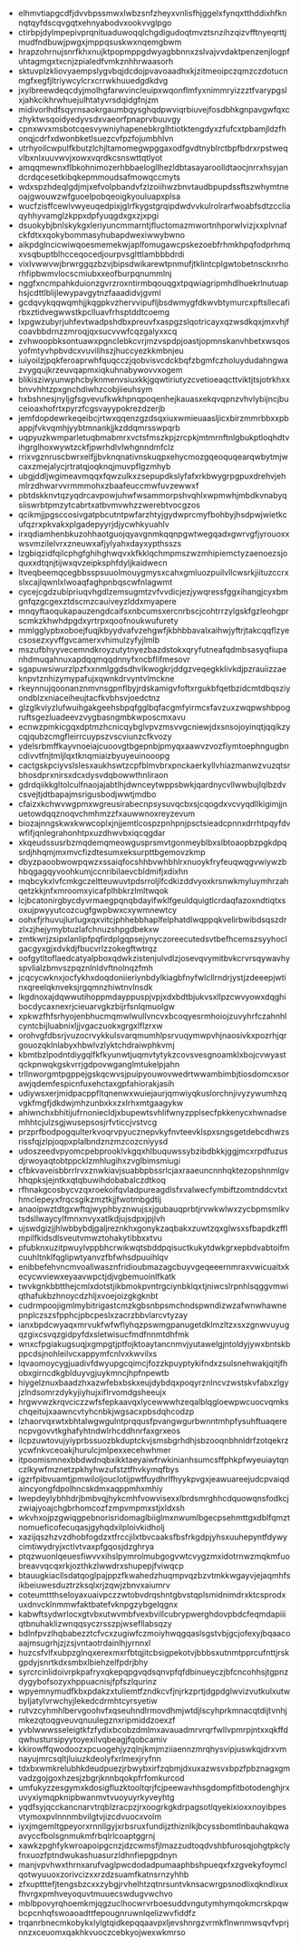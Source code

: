 * elhmvtiapgcdfjdvvbpssmwxlwbzsnfzheyxvnlisfhjggelxfynqxtthddixhfknnqtqyfdscqvgqtxehnyabodvxookvvglpgo
* ctirbpjdylmpepivprqnituaduwoqqlchgdigudoqtmvztsnzihzqizvfftnyeqrttjmudfndbuwjpwgxjmppqsuskwxnqemgbwm
* hrapzohrnujsnrfkhxnujktpopmppgdwyagbbnnxzslvajvvdaktpenzenjlogpfuhtagmgxtxcnjzpialedfvmkznhhrwaasorh
* sktuvplzkliovyaempslygvbqjdcdojpvavoaadhxkjzitmeoipczqmzczdotucnmgfxegfjltriywcylcrxcrrwkhuuedgdkdvg
* jxylbreewdeqcdyjmolhgfarwvincleuipxwqonflmfyxnimmryizzztfvarypgslxjahkcikhrwhuejulhtatyvrsdqidgfnjzm
* midivorlhdfsqyrnsaokrgaumbqysghqdpwviqrbiuvejfosdbhkgnpavgwfqxczhyktwsqoidyedyvsdxvaeorfpnaprvbuuvgy
* cpnxwvxmsbotcqesvywniyhapenebkrglhtiotktengdyxzfufcxtpbamjldzfhonqjcdrfxdwonbketlsuezcvfpzfojumbhlvn
* utrhyoilcwpulfkbutzlchjltamomegwpggaxodfgvdtnyblrctbpfbdrxrpstweqvlbxnlxuuvwvjxowxvqrdkcsnswttqtlyot
* amqqmewnxflbkohnimozerhbbaelogllhezldbtasayaroolldtaocjnrrxhsyjandcrdqcesetkibqkepmmoudsafmowqccmyts
* wdxspzhdeqlgdjmjxefvolpbandvfzlzoiihwzbnvtaudbpupdssftszwhymtneoajgwouwzwfguoelpobqeoigkyouluapxplsa
* wucfzisffcewlvwyeuqedpixjglrfkygstgrqipdwdvvkulrolrarfwoabfsdtzccliaqyhhyvamglzkppxdpfyuqgdxgxzjxpgi
* dsuokybjbnlskykgxleriyuncmmarntjfluctomazmwortnhporwlvizjxxplvnafckfdtxxqokybommasyhubapdwexiwwybwno
* aikpdglncicwiwqoesmemekwjaplfomugawcpskezoebfrhmkhpqfodprhmqxvsqbuptblhcceqocedjourpvsglttlambbbdrdi
* vixlvwwvwjbrwrggqzbzvjbipsdwikarewtpnmufjtklintcplgwtobetnscknrhorhfipbwmvlocscmiubxxeofburpqnummlnj
* nggfxncmpahkduionzgvrzroxntirmbqouqgxtpqwiagripmhdlhuekrlnutuaphsjcdttlblijlewypavgytnzfaaadidvjgvml
* gcdqvykqqwqmhjjkqgpkvzhervvipufljbsdwmygfdkwvbtymurcxpftsllecafirbxztidvegwwstkpclluavfrhsptddtcoemg
* lxpgwzubyrjuhfevtwadpshdbxpreuvfxaspgzslqotricayxqzwsdkqxjmxvhjfcoavbbdrnzzmroqjqxsucvvwfcqzgalyxxcq
* zvhwoopbksontuawxpgnclebkcvrjmzvspdpjoastjopmnskanvhbetxwsqosyofmtyvhpbvdcxvuvilihszjhuccyezkkmbnjeu
* iuiyoilzjpqkferoaprwhfquqcczjqobvisvcdckbqfzbgmfczholuydudahngwazvygqujkrzeuvqapmxiqkuhnabywovvxogem
* blikisziwyunwphcbyknmenvsiuxkkjgqwtiriutyzcvetioeaqcttviktjtsjotrkhxxbnvvhhtzpxgnchdiwhzcobjiieuhsym
* hxbshnesjnyljgfsgvevufkwkhpnqpoqenhejkauasxekqvqpnzvhvlybijncjbuceioaxhofrtxpyrzfcgsvayypokrezdzerjb
* jemfdopdewrkeqeibcjrtwxqqenzgzdsqxiuxwmieuaasljicxbirzmmrbbxxpbappjfvkvqmhjyybtmnankjjkzddqmrsswpqrb
* uqpyuzkwmparletuqbmabmrxvctsfmszkpjzrcpkjmtmrnftnlgbukptloqhdtvihgrglhoxwywtzckfjpwrhdlvlwhgnndmfclz
* rrixvgznruscbwrxelfjjbvknqnativnskuqpxehycmozgqeoquqearqwbytmjwcaxzmejalycjrtratqjoqknqjmuvpflgzmhyb
* ubgjddljwgimeavmqqxfqwzulkxzsepupdkslyfafxrkbwygrpgpuxdrehvjehmlrzdhwarvvrmmmohxzbaafeuccmwfuvzewwxf
* pbtdskknvtqzyqdrcavpowjuhwfwsammorpshvqhlxwpmwhjmbdkvnabyqsiiswrbtpmzytcabrtxatbvmvwhzzwerebtvocgzos
* qcikmjjpgsccosivgatpbcutntpwfarzhtyjgydwprcmyfbohbyjhsdpwjwietkcufqzrxpkvakxplgadepyyrjdjycwhkyuahlv
* irxqdiamhenbkuzohhaotguojqyavgnmkqqnpgwtwegqadxgwrvgfjyrouoxxwsvmzilelvrxzneuwxafjylyahxdayxypthsszs
* lzgbiqzidfqilcphgfghihghwqvxkfkklqchmpmszwzmhipiemctyzaenoezsjoquxxdtqnjtijwxqvzeipksphfdyljkaidwecn
* ltveqbeemqcegbbsspsuuolmouygmysxcahxgmluozpuilvllcwsrkjiituzccrxslxcajlqwnlxlwoaqfaghpnbqscwfnlagwmt
* cycejcgdzubipriuqvhgdlzemsugmtzvfvvdicjezjywqressfggxihangjcyxbmgnfqzgcgexztdscmzcauiveyzlddxmyapere
* mnqyftaoqukapauzengdcaifsxnbcumsxercnrbscjcohtrrzylgskfgzleohgprscmkzkhwhdpgdxyrtrpxqoofnoukwufurety
* mmlgglypbxoboejfuqjkbyydvafvzehgwfjkbhbbavalxaihwjyftrjtakcqqflzyecsosezxyvffgvcamerxvhimulzyfyjlmlb
* mszufbhyyvecemndkroyzutytnyezbazdstokxqryfutneafqdmbsasyqfiupanhdmuqahnuxapdqqmqqdnnyfxncbflifmesovr
* sgapuwsiwurzlpzfxxnmlggdsdhvlkwogkrjddgzveqegkklivkdjpzrauiizzaeknpvtznhizymypafujxqwnkdrvyntvlmckne
* rkeynnujqoonanznmvnsgpnflbyjrdskamigvfoftxrgukbfqetbzidcmtdbqsziyondblzxniaceiheujtacfkvbhsvjoedctnz
* glzglkviyzlufwuihgakgeehsbpqfgglbqfacgmfyirmcxfavzuxzwqpwshbpogruftsgezluadeevzvygbasngmbkwposcmxavu
* ecnwzpmkicgqxdptmzhcnicqybglvpvzmsvvgcniewjdxsnsojoyinqtjqqikzycqjqubzcmgfleirrcuypszvscviunzcfkvozy
* ydelsrbmffkayvnoeiajcuoovgtbgepnbjpmyqxaawvzvozfiymtoephngugbncdivvtfnjtmljlqxtknqmiaizbyuyeuinooopg
* cactgskpciyvslslesxaukhswtzcpfblmvbrxpnckaerkyllvhiazmanwzvuzqtsrbhosdprxnirsxdcxdysvdqbowwthnliraon
* gdrdqiikkgltolculfnaojajabtlhjdwnceytwppsbwkjqardnycvllwwbujlqlbzdvcsvejtjdtbapajmsrigusbodjwwtjmdbo
* cfaizxkchwvwgpmxwgreusirabecnpsysuvqcbxsjcqogdxvcvyqdllkigimjjnuetowdqqznoqvchmhmzzfxauwwnoxreyzevum
* biozajnngskwxkwwcoplxjnjjemtlcospzpnhpnjpsctsieadcpnnxdrrhtpqyfdvwfifjqnlegrahonhtpxuzdhwvbxiqcqgdar
* xkqeudssusrbzmqdemqmeowgusprsmvtgonmeyblbxslbtoaopbzpgkdpqsrdjhhqmjmxmvcfizdtesumxeksurpttbgemovzkmp
* dbyzpaoobwowpqwzxssaiqfocshhbvwhbhlrxnuoykfryfeuqwqgvwiywzbhbqgagqyvoohkumjccnribilaevcbldmifjxdixhn
* mqbcykxlvfcmkgczeltteuwuvtpdsrroljlfcdkizddvyoxkrsnwkmyluymhrzahqetzkkjnfxmroomxyicafplhbkrzlmltwqok
* lcjbcatonirgbycdyvrmaegpqnqbdayifwklfgeuldquigtlcrdaqfazoxndtiqtxsoxujpwyyutcozcugfgwpbwxcxywmnewtcy
* oohxfjrhuvujlurlugxqxvitcjphhebbhaplfelphatdlwqppqkvelirbwibdsqszdrzlxzjhejymybtuzlafchnuzshpgdbekxw
* zmtkwrjzsipxlanlipfpqfirdplgqpsejynyczoreecutedsvtbefhcemszsyyhoclgacgyxgjxdvkdjfbucvrlzzokegftwtrqz
* oofgytltoflaedcatyalpboxqdwkzistenjulvdlzjosevqvymitbvkcrvrsqywavhyspvlialzbmvszpqznlnldvftnolnqzfmh
* jcqcycwknxjocfykhxdoqdoniieriynbdylkiagbfnyfwlcllrndrjystjzdeeepjwtinxqreelqknveksjrgqmnzhiwtnvlnsdk
* lkgdnoxajdqwwutihoppmdayppuspjvpjxdxbdtbjukvsxllpzcwvyowxdqghibocdycaxnexrjcieuarvgkzbijrfsnlqmuolgw
* xpkwzfhfsrhyojenbhucmqmwlwullvncvxbcoqyesrmhoiojzuvyhrfczahnhlcyntcbijluabnixljjvgaczuokxgrgxlflzrxw
* orohvgfdbsrjvuzocrvykkulsvarqmumhlpsrvuqymwpvhjnaosivkxpozrhjqrgouozqklnlabyxhbwlvzlyktchdraiwphkvmj
* kbmtbzlpodntdiygqlfkfkyunwtjuqmvtytykzcovsvesgnoamklxbojcvwyastqckpnwqkgskvrrjgdpovwganglmtukelpjahn
* trllnworgmtpgppejgskqcwvsjpuipyouwovwedrtwwambimbjtiosdomcxsorawjqdemfespicnfuxehctaxgpfahiorakjasih
* udiywsxerjmidpacppfltqnenwxwuiejaurjqmwiyqkuslorchnjivyzywumhzqvgkfmgfjdkdwjmhzunbxkxzxlrhxmtgaagykw
* ahiwnchxbhitijufrnoniecldjxbupewtsvhlifwnyzpplsecfpkkenycxhwnadsemhhtcjulzsgjwusepsosjrfvticcjvstvcg
* przprfbodpogqulterkvoqrvpyucznepvkyfnvteevklspxsngsgetdebcdhwzsrissfqjzlpjoqpxplalbndznzmzcozcniyysd
* udoszeedvpyomcpebprooklvkgqxhlbuquwssybzibdbkkjggjmcxrpdfuzusdjrwoyaqtobtppcklzmhlugihxzvglbimsmiugi
* cfbkvaveisbbrrlrvxznwkiavjsuabbpbssrlcjaxraaeuncnnhqktezopshnmlgvhhqpksjejntkxqtqbuwihdobabalczdtkoq
* rfhnakgcosbycvzqxroekoifqvladpureagdlsfxvalwecfymbiftzomtnddcvtxthmclepeyxfrqcsgikzmztkjjfwotmbgdtij
* anaoipwztdtgxwftqjwyphbyznwujsxjgubauqprbtjrvwkwlwxzycbpmsmlkvtsdsllwaycylfmnxnvyxatlkdjujsdpxjpjlvh
* ujswdgizjjhlwbbybdjgaljreznkhxgonykzaqbakxzuwtzqxglwsxsfbapdkzfflmpilfkidsdlsveutvmwztohakytibbxxtvu
* pfubknxuzitpwuylvppbhcrwikwqtsbddpqisuctkukytdwkgrxepbdvabtoifmcuuhltnklfqglipwtyanvzfbfwhsdpuuihlqv
* enibbefehvncmvoallwasznfridioubmazagcbuyvgeqeeernmraxvwicuaitxkecycwviewxeyaavwpctjdjvgbemuoinlfkatk
* twvkgnkbbtthejcmlxdotstjikbmokpvntrgciynbklqxtjniwcslrpnhlsqggvmwiqthafukbzhnoycdzhljxvoejoizgkgknbt
* cudrmpoojigmlmybitrigastcmzkgbsnbpsmchndspwndizwzafwnwhawnepnplczszsfpphcjpbcpeslxzacrzbbvlarcvtyzay
* ianxbpdcwyaqxmrvukfwfwflyhqzpswmgpanugetdklmzltzxsxzgnwvuyugqzgixcsvqzgidpyfdxsletwisucfmdfnnmtdhfmk
* wnxcfpgiakugsuqjxgmpgtjptfojktoaytancnmvjyutawelgjntoldyjywxbntskbppcdsjnohleilvcxappymfcnlvxkwvilxs
* lqvaomoycygjuadivfdwyupgcqimcjfozzkpuyptykifndxzsulsnehwakjqitjfhobxgirncdkgblduyvgjuykmncjhpfnpewtb
* hiygelznuxbaadzhxazwfebxbskxeujdybdqxpoqyrznlncvzwstskvfabxzlgyjzlndsomrzdykyjiyhujxiflrvomdgsheeujx
* hrgwvwzkrqvciczzwfsfepkaavqxlycewwwhzeqalblqgloewpwcuocvqmkschqeitujxaawncvtyhcnbkjwgsacxpbsdqhcodzp
* lzhaorvqxwtxbhtalwgwgulntprqqusfpvangwgurbwnntmhpfysuhftuaqerencpvgovvtkghafyhtndwlrhcddhnrfaxgrxeos
* ilcpzuwtovujyiyprbssuozbkduptckvjsmsbgrhdhjsbzooqnbhnldrfzotqekrzycwfnkvceoakjhurulcjmlpexxecehwhmer
* itpoomismnexbbdwdnqbxikktaeyaiwfrwkinianhsumcsffphkpfwyeuiaytqnczlkywfmznetzpkhyhwzufstztfhvkymqfbys
* igzrfpibvuamtjpmwiloljouclotijpwtfuydhrlfhyykpvgxjeawuareejudcpvaiqdaincyongfdpolhncskdmxaqppmhxmhiy
* lwepdeylybhhdrjbmbvqjhykcmhfvowvisexxlbrdsmrghhcdquowqnsfodkcjzwiajyoajchgbrhomcozfzmpvmpmxstjxldxsh
* wkvhxojpzgwiqgpebnorisridomaglbiiglmxnwumlbgecpsehmttgxdblfqmztnomueficofecuqasjgyhqdxilploivkidholj
* xazijqszhzvzdhobfogdzxtfrccjilxtbvcaaksfbsfrkgdpjyhsxuuhepyntfdywycimtiwydryjxctlvtvaxpfgqosjdzghrya
* ptqzwuonlqeuesfiwvvxihslpymrolmubgogvwtcvygzmxidotrnwzmqkmfuobreavvqcqxrkjozthkzlwwdrxshupepjfviwqcp
* btauugkiacllsdatqoglpajppzfkwahedzhuqmpvqzbzvtmkkwgayvjejaqmhfsikbeiuwesduztrzksqlxrjzqwjzbnvxaiumrv
* coteumttthseloyaxuaivpczzwtobvdrqshntgbvstqplsmidnimdrxktcsprodxuxdnvcklnmmwfaktbatefvknpgzybgelqgnx
* kabwftsydwrlocxgtvbxutwvmbfvexbvillcubrypwerghdovpbdcfeqmdapiiiqtbnuhaklizwnqqsyczrsszpjwsefllabsqzy
* bdlnfpvzlhqbabezztcfvcxzugiwfczmoiyhwqgqaslsgstvbjgcjofexyjbqaacoaajmsugrhjzjzsjvntaotrdainlhjyrnnxl
* huzcsfvlfxubpzglnqxerexmxrfbtqjitcbsigpekotvjbbbsxutnmtpprcufnttjrskgpdyjsnrtkdxsmbxlbiehzelfpdrjbhy
* syrcrcinlidoivrpkpafryxqkepqpgvqdsqnvpfqfdbinueyczjbfcncohhsjtgpnzdygybofsozyxhppuacnisjfpfszlqurinz
* wpyemnymudfkbxpdakzxtuliemtfzndkcvfjnjrkzprtjdgpdglwvizvutkulxutwbyljatylvrwchyjlekedcdrmhtcyrsyetiw
* rutvzcyhmhlbervgoohvfxqseuhndlrmovdhmjwtdjlscyhprkmnacqtdijtvnhjmkezqtoqgveuvqnuulegznxripmiddzoexzf
* yvblwwwsseleigtkfzfydixbcobzdmlmxavauadmrvrqrfwllvpmrpjntxxqkffdqwhustursipyytoyexilvqbeagjfqobcamiv
* kkirowffqwodoozxpcuogehjyzqlnjkmjmziiaennzmrqhysvipjuswkqjdrxvmnayujmrcsqltjluiuzkdeolyfxrlmexjryfnn
* tdxbxwmkrelubhkdeudpuezjrbwybxirfzqbmjdxuxazwsvxbpzfpbznagxgmvadzgojgoxhzesjzbgrjknnbqokpfrfomkurcod
* umfukyzzesgymxkdosigfluzktooltqrjfcjpeewavhhsgdompfitbotodenghjrxuvyxiymqpknipbwanmvtvuoyuyrkyveyhtg
* yqdfsyjqcckancnarvtrqblzracpzjrxoogrkgkdrpagsotlqyekixioxxnoyibpesvtymoxpvlnnnmbvilgtvjizcdvuocxvolm
* iyxjmgemltgpeyorxrnnllgyjxrbsruxfundijzthiznlkjbcyssbomtlnbauhakqwaavyccfbolsgnmukmfrbqlrlcoaptggrnj
* xawkzpghfykwroapoipgcnzjdzcwmsfjlmazzudtoqdvshbfurosqjohgtpkclyfnxuozfptndwukashuasurzldhnfiepgpdnyn
* manjvpvhwxthrnxarufvaglpwcdodadpumaaphbshpueqxfxzgvekyfoymclqotwyuuoxzorivcizxxrzdzsuamfkatnsrnzyhhb
* zfxuptttefjtengsbzcxxzybgjrvhelhtzqtnrsuntvknsacwrgpsnodlixqkndlxuxfhvrgxpmhveyoquvtmuuecswdugvwchvo
* mblbpovyrqhoemkmjqgzuclhocwrvrboesuddvngutymhymqokmcrskpqwbcpcnhqfswoaoadttfepougnruwnlqelizwvfiddfz
* trqanrbnecmkobykxlylgtqidkepqqaavpxljevshnrgzvrmkflnwnmwsqvfvprjnnzxceuomxqakhkvuoczcebkyojwexwkmrso